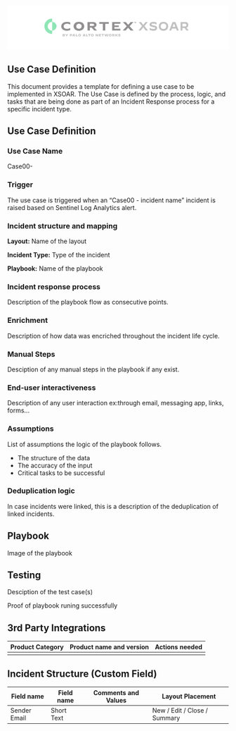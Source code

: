 ![](screenshots/xsoarlogo.PNG)

## Use Case Definition

This document provides a template for defining a use case to be implemented in XSOAR. The Use Case is defined by the process, logic, and tasks that are being done as part of an Incident Response process for a specific incident type.

## Use Case Definition

### Use Case Name
Case00-

### Trigger
The use case is triggered when an “Case00 - incident name” incident is raised based on Sentinel Log Analytics alert.

### Incident structure and mapping

**Layout:** Name of the layout

**Incident Type:** Type of the incident

**Playbook:** Name of the playbook

### Incident response process

Description of the playbook flow as consecutive points. 

### Enrichment

Description of how data was encriched throughout the incident life cycle.

### Manual Steps

Desciption of any manual steps in the playbook if any exist.

### End-user interactiveness

Description of any user interaction ex:through email, messaging app, links, forms...

### Assumptions

List of assumptions the logic of the playbook follows.

- The structure of the data
- The accuracy of the input
- Critical tasks to be successful

### Deduplication logic

In case incidents were linked, this is a description of the deduplication of linked incidents.

## Playbook

Image of the playbook

## Testing

Desciption of the test case(s)

Proof of playbook runing successfully

## 3rd Party Integrations

|Product Category|Product name and version|Actions needed|
|--|--|--|
||||
          

## Incident Structure (Custom Field)

|Field name|Field name|Comments and Values | Layout Placement|
|--|--|--|--|
|Sender Email|Short Text||New / Edit / Close / Summary|
